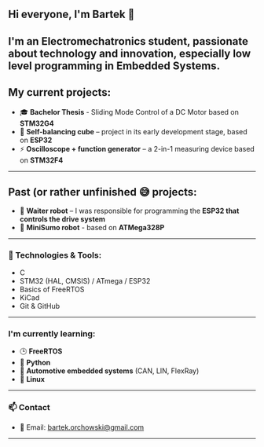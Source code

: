 ## Hi everyone, I'm Bartek 👋

I'm an Electromechatronics student, passionate about technology and innovation, especially low level programming in **Embedded Systems**. 
---

## My current projects:
- 🎓 **Bachelor Thesis** - Sliding Mode Control of a DC Motor based on **STM32G4**
- 🧊 **Self-balancing cube** – project in its early development stage, based on **ESP32**
- ⚡ **Oscilloscope + function generator** – a 2-in-1 measuring device based on **STM32F4**
---

## Past (or rather unfinished 😅 projects:
- 🤖 **Waiter robot** – I was responsible for programming the **ESP32 that controls the drive system**
- 🤖 **MiniSumo robot** - based on **ATMega328P**
---

### 🔧 Technologies & Tools: 
- C 
- STM32 (HAL, CMSIS) / ATmega / ESP32
- Basics of FreeRTOS
- KiCad
- Git & GitHub
---

### I'm currently learning:
- 🕒 **FreeRTOS**
- 🐍 **Python**
- 🚗 **Automotive embedded systems** (CAN, LIN, FlexRay)
- 🐧 **Linux**
---

### 📫 Contact
- 📧 Email: bartek.orchowski@gmail.com
---
